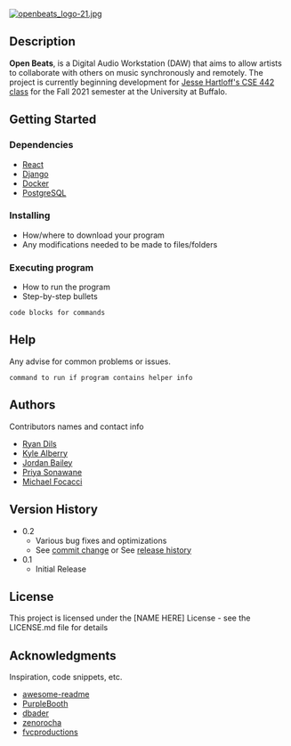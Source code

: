 [![openbeats_logo-21.jpg](http://localhost:8080/uploads/images/gallery/2021-07/scaled-1680-/CniX4WYXhAyCrtVn-openbeats_logo-21.jpg)](http://localhost:8080/uploads/images/gallery/2021-07/CniX4WYXhAyCrtVn-openbeats_logo-21.jpg)

## Description

**Open Beats**, is a Digital Audio Workstation (DAW) that aims to allow artists to collaborate with others on music synchronously and remotely. The project is currently beginning development for [Jesse Hartloff's CSE 442 class](https://cse442.com/) for the Fall 2021 semester at the University at Buffalo.

## Getting Started

### Dependencies
* [React](https://reactjs.org/)
* [Django](https://docs.djangoproject.com/en/3.2/)
* [Docker](https://www.docker.com/)
* [PostgreSQL](https://www.postgresql.org/)


### Installing

* How/where to download your program
* Any modifications needed to be made to files/folders

### Executing program

* How to run the program
* Step-by-step bullets
```
code blocks for commands
```

## Help

Any advise for common problems or issues.
```
command to run if program contains helper info
```

## Authors

Contributors names and contact info

* [Ryan Dils](ryandils@buffalo.edu)
* [Kyle Alberry](kalberry@buffalo.edu)
* [Jordan Bailey](bailey8@buffalo.edu)
* [Priya Sonawane](priyason@buffalo.edu)
* [Michael Focacci](mcfocacc@buffalo.edu)


## Version History

* 0.2
    * Various bug fixes and optimizations
    * See [commit change]() or See [release history]()
* 0.1
    * Initial Release

## License

This project is licensed under the [NAME HERE] License - see the LICENSE.md file for details

## Acknowledgments

Inspiration, code snippets, etc.
* [awesome-readme](https://github.com/matiassingers/awesome-readme)
* [PurpleBooth](https://gist.github.com/PurpleBooth/109311bb0361f32d87a2)
* [dbader](https://github.com/dbader/readme-template)
* [zenorocha](https://gist.github.com/zenorocha/4526327)
* [fvcproductions](https://gist.github.com/fvcproductions/1bfc2d4aecb01a834b46)

